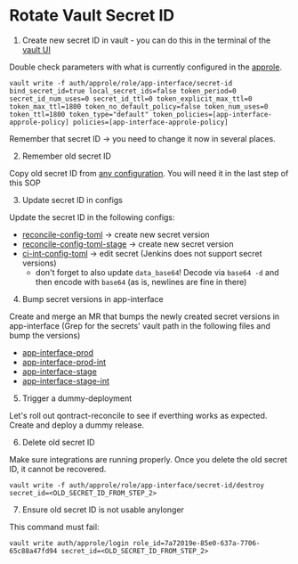 # Rotate Vault Secret ID

1. Create new secret ID in vault - you can do this in the terminal of the [vault UI](https://vault.devshift.net)

Double check parameters with what is currently configured in the [approle](../../data/services/vault.devshift.net/config/prod/roles/approles/app-interface-approle.yml).

```
vault write -f auth/approle/role/app-interface/secret-id bind_secret_id=true local_secret_ids=false token_period=0 secret_id_num_uses=0 secret_id_ttl=0 token_explicit_max_ttl=0 token_max_ttl=1800 token_no_default_policy=false token_num_uses=0 token_ttl=1800 token_type="default" token_policies=[app-interface-approle-policy] policies=[app-interface-approle-policy]
```

Remember that secret ID -> you need to change it now in several places.

2. Remember old secret ID

Copy old secret ID from [any configuration](https://vault.devshift.net/ui/vault/secrets/app-interface/show/app-sre/app-interface-production/qontract-reconcile-toml).
You will need it in the last step of this SOP

3. Update secret ID in configs

Update the secret ID in the following configs:

- [reconcile-config-toml](https://vault.devshift.net/ui/vault/secrets/app-interface/show/app-sre/app-interface-production/qontract-reconcile-toml) -> create new secret version
- [reconcile-config-toml-stage](https://vault.devshift.net/ui/vault/secrets/app-interface/show/app-sre-stage/app-interface-stage/qontract-reconcile-toml) -> create new secret version
- [ci-int-config-toml](https://vault.devshift.net/ui/vault/secrets/app-sre/show/ci-int/qontract-reconcile-toml) -> edit secret (Jenkins does not support secret versions)
  - don't forget to also update `data_base64`! Decode via `base64 -d` and then encode with `base64` (as is, newlines are fine in there)

4. Bump secret versions in app-interface

Create and merge an MR that bumps the newly created secret versions in app-interface
(Grep for the secrets' vault path in the following files and bump the versions)

- [app-interface-prod](../../data/services/app-interface/namespaces/app-interface-production.yml)
- [app-interface-prod-int](../../data/services/app-interface/namespaces/app-interface-production-int.yml)
- [app-interface-stage](../../data/services/app-interface/namespaces/app-interface-stage.yml)
- [app-interface-stage-int](../../data/services/app-interface/namespaces/app-interface-stage-int.yml)

5. Trigger a dummy-deployment

Let's roll out qontract-reconcile to see if everthing works as expected. Create and deploy a dummy release.

6. Delete old secret ID

Make sure integrations are running properly. Once you delete the old secret ID, it cannot be recovered.

```
vault write -f auth/approle/role/app-interface/secret-id/destroy secret_id=<OLD_SECRET_ID_FROM_STEP_2>
```

7. Ensure old secret ID is not usable anylonger

This command must fail:

```
vault write auth/approle/login role_id=7a72019e-85e0-637a-7706-65c88a47fd94 secret_id=<OLD_SECRET_ID_FROM_STEP_2>
```


